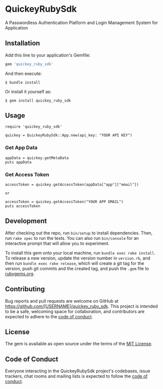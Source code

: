 # QuickeyRubySdk

A Passwordless Authentication Platform and Login Management System for Application

## Installation

Add this line to your application's Gemfile:

```ruby
gem 'quickey_ruby_sdk'
```

And then execute:

    $ bundle install

Or install it yourself as:

    $ gem install quickey_ruby_sdk

## Usage

```
require 'quickey_ruby_sdk'

quickey = QuickeyRubySdk::App.new(api_key: "YOUR API KEY")
```
### Get App Data
```
appData = quickey.getMetaData
puts appData
```
### Get Access Token
```
accessToken = quickey.getAccessToken(appData["app"]["email"])

or 

accessToken = quickey.getAccessToken("YOUR APP EMAIL")
puts accessToken
```



## Development

After checking out the repo, run `bin/setup` to install dependencies. Then, run `rake spec` to run the tests. You can also run `bin/console` for an interactive prompt that will allow you to experiment.

To install this gem onto your local machine, run `bundle exec rake install`. To release a new version, update the version number in `version.rb`, and then run `bundle exec rake release`, which will create a git tag for the version, push git commits and the created tag, and push the `.gem` file to [rubygems.org](https://rubygems.org).

## Contributing

Bug reports and pull requests are welcome on GitHub at https://github.com/[USERNAME]/quickey_ruby_sdk. This project is intended to be a safe, welcoming space for collaboration, and contributors are expected to adhere to the [code of conduct](https://github.com/[USERNAME]/quickey_ruby_sdk/blob/master/CODE_OF_CONDUCT.md).

## License

The gem is available as open source under the terms of the [MIT License](https://opensource.org/licenses/MIT).

## Code of Conduct

Everyone interacting in the QuickeyRubySdk project's codebases, issue trackers, chat rooms and mailing lists is expected to follow the [code of conduct](https://github.com/[USERNAME]/quickey_ruby_sdk/blob/master/CODE_OF_CONDUCT.md).
